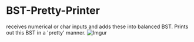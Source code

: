 # BST-Pretty-Printer
receives numerical or char inputs and adds these into balanced BST. Prints out this BST in a 'pretty' manner.
![Imgur](https://imgur.com/j4KiTRf.png)
